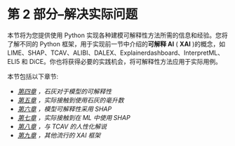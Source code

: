 

# 第 2 部分–解决实际问题

本节将为您提供使用 Python 实现各种建模可解释性方法所需的信息和经验。您将了解不同的 Python 框架，用于实现前一节中介绍的**可解释 AI** ( **XAI** )的概念，如 LIME、SHAP、TCAV、ALIBI、DALEX、Explainerdashboard、InterpretML、ELI5 和 DiCE。你也将获得必要的实践机会，将可解释性方法应用于实际用例。

本节包括以下章节:

*   [*第四章*](B18216_04_ePub.xhtml#_idTextAnchor076) *，石灰对于模型的可解释性*
*   [*第五章*](B18216_05_ePub.xhtml#_idTextAnchor088) *，实际接触到使用石灰的毫升数*
*   [*第六章*](B18216_06_ePub.xhtml#_idTextAnchor107) *，模型可解释性采用 SHAP*
*   [*第七章*](B18216_07_ePub.xhtml#_idTextAnchor128) *，实际接触到在 ML 中使用 SHAP*
*   [*第八章*](B18216_08_ePub.xhtml#_idTextAnchor154) *，与 TCAV 的人性化解说*
*   [*第九章*](B18216_09_ePub.xhtml#_idTextAnchor172) *，其他流行的 XAI 框架*